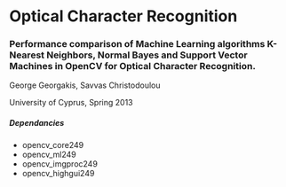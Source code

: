# Optical Character Recognition

### Performance comparison of Machine Learning algorithms K-Nearest Neighbors, Normal Bayes and Support Vector Machines in OpenCV for Optical Character Recognition.

George Georgakis, Savvas Christodoulou

University of Cyprus, Spring 2013

##### Dependancies

- opencv_core249
- opencv_ml249
- opencv_imgproc249
- opencv_highgui249